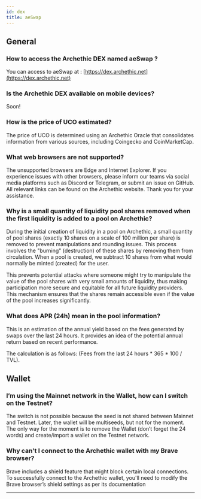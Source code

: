 ```yaml
---
id: dex
title: aeSwap
---
```


## General 

### How to access the Archethic DEX named aeSwap ?
You can access to aeSwap at : [https://dex.archethic.net](https://dex.archethic.net)

### Is the Archethic DEX available on mobile devices?
Soon!

### How is the price of UCO estimated?
The price of UCO is determined using an Archethic Oracle that consolidates information from various sources, including Coingecko and CoinMarketCap.

### What web browsers are not supported?
The unsupported browsers are Edge and Internet Explorer. 
If you experience issues with other browsers, please inform our teams via social media platforms such as Discord or Telegram, or submit an issue on GitHub. 
All relevant links can be found on the Archethic website. 
Thank you for your assistance.

### Why is a small quantity of liquidity pool shares removed when the first liquidity is added to a pool on Archethic?
During the initial creation of liquidity in a pool on Archethic, a small quantity of pool shares (exactly 10 shares on a scale of 100 million per share) is removed to prevent manipulations and rounding issues. This process involves the "burning" (destruction) of these shares by removing them from circulation. When a pool is created, we subtract 10 shares from what would normally be minted (created) for the user. 

This prevents potential attacks where someone might try to manipulate the value of the pool shares with very small amounts of liquidity, thus making participation more secure and equitable for all future liquidity providers. This mechanism ensures that the shares remain accessible even if the value of the pool increases significantly.

### What does APR (24h) mean in the pool information?
This is an estimation of the annual yield based on the fees generated by swaps over the last 24 hours. It provides an idea of the potential annual return based on recent performance.

The calculation is as follows: \(Fees from the last 24 hours \* 365 \* 100 / TVL\).

## Wallet

### I’m using the Mainnet network in the Wallet, how can I switch on the Testnet?
The switch is not possible because the seed is not shared between Mainnet and Testnet. Later, the wallet will be multiseeds, but not for the moment. The only way for the moment is to remove the Wallet (don’t forget the 24 words) and create/import a wallet on the Testnet network.

### Why can't I connect to the Archethic wallet with my Brave browser?
Brave includes a shield feature that might block certain local connections.
To successfully connect to the Archethic wallet, you'll need to modify the Brave browser’s shield settings as per its documentation


---

